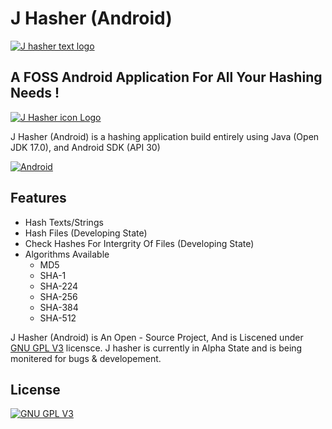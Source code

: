 # J Hasher (Android)
[![J hasher text logo](https://raw.githubusercontent.com/iharshpathak/J_Hasher-Android-/main/J_Hasher_Android/app/src/main/res/drawable/ssjhshicon.png)](https://github.com/iharshpathak/J_Hasher-Android-)
## A FOSS Android Application For All Your Hashing Needs !

[![J Hasher icon Logo](https://raw.githubusercontent.com/iharshpathak/J_Hasher-Android-/main/J_Hasher_Android/app/src/main/res/drawable/jhsherogo.png)](https://github.com/iharshpathak/J_Hasher-Android-)


J Hasher (Android) is a hashing application build entirely using 
Java (Open JDK 17.0), and Android SDK (API 30)

[![Android](https://avatars.githubusercontent.com/u/32689599?s=200&v=4)](https://github.com/android)

## Features

- Hash Texts/Strings
- Hash Files (Developing State)
- Check Hashes For Intergrity Of Files (Developing State)
- Algorithms Available
  - MD5
  - SHA-1
  - SHA-224
  - SHA-256
  - SHA-384
  - SHA-512

J Hasher (Android) is An Open - Source Project, And is Liscened under [GNU GPL V3](https://www.gnu.org/licenses/gpl-3.0.en.html) licensce. 
J hasher is currently in Alpha State and is being monitered for bugs & developement.


## License

[![GNU GPL V3](https://www.gnu.org/graphics/gplv3-with-text-136x68.png)](https://www.gnu.org/licenses/gpl-3.0.en.html)
